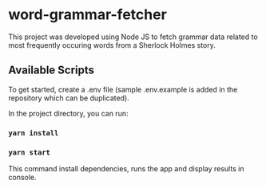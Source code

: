 # word-grammar-fetcher

This project was developed using Node JS to fetch grammar data related to most frequently occuring words from a Sherlock Holmes story.

## Available Scripts

To get started, create a .env file (sample .env.example is added in the repository which can be duplicated).

In the project directory, you can run:

### `yarn install`
### `yarn start`

This command install dependencies, runs the app and display results in console.


